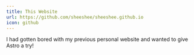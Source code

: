 ```yaml
---
title: This Website
url: https://github.com/sheeshee/sheeshee.github.io
icon: github
---
```


I had gotten bored with my previous personal website and wanted to give Astro a try!

